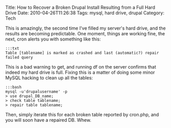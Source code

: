 Title: How to Recover a Broken Drupal Install Resulting from a Full Hard Drive
Date: 2010-04-26T11:26:38
Tags: mysql, hard drive, drupal
Category: Tech

This is amazingly, the second time I've filled my server's hard drive, and the results are becoming predictable. One moment, things are working fine, the next, cron alerts you with something like this:
    
    :::txt
    Table [tablename] is marked as crashed and last (automatic?) repair failed query

This is a bad warning to get, and running df on the server confirms that indeed my hard drive is full. Fixing this is a matter of doing some minor MySQL hacking to clean up all the tables:

    :::bash
    mysql -u'drupalusername' -p
    > use drupal_DB_name;
    > check table tablename;
    > repair table tablename;

Then, simply iterate this for each broken table reported by cron.php, and you will soon have a repaired DB. Whew.
